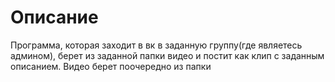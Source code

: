 # Описание
Программа, которая заходит в вк в заданную группу(где являетесь админом), берет из заданной папки видео и постит как клип с заданным описанием.
Видео берет поочередно из папки
